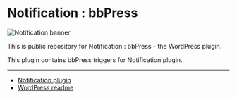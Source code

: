 # Notification : bbPress

![Notification banner](https://www.wpart.co/img/notification-bbpress.png)

This is public repository for Notification : bbPress - the WordPress plugin.

This plugin contains bbPress triggers for Notification plugin.

---

* [Notification plugin](https://github.com/Kubitomakita/Notification)
* [WordPress readme](https://github.com/Kubitomakita/notification-bbpress/blob/master/readme.txt)

